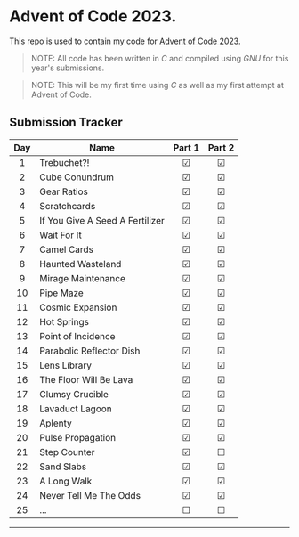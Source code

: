 # Advent of Code 2023.

This repo is used to contain my code for [Advent of Code 2023](https://adventofcode.com/2023).

> NOTE: All code has been written in *C* and compiled using *GNU* for this year's submissions.

> NOTE: This will be my first time using *C* as well as my first attempt at Advent of Code.

## Submission Tracker

| Day | Name | Part 1 | Part 2 |
| :---: | ---- | :------: | :------: |
| 1 | Trebuchet?! | &#9745; | &#9745; |
| 2 | Cube Conundrum | &#9745; | &#9745; |
| 3 | Gear Ratios | &#9745; | &#9745; |
| 4 | Scratchcards | &#9745; | &#9745; |
| 5 | If You Give A Seed A Fertilizer | &#9745; | &#9745; |
| 6 | Wait For It | &#9745; | &#9745; |
| 7 | Camel Cards | &#9745; | &#9745; |
| 8 | Haunted Wasteland | &#9745; | &#9745; |
| 9 | Mirage Maintenance | &#9745; | &#9745; |
| 10 | Pipe Maze | &#9745; | &#9745; |
| 11 | Cosmic Expansion | &#9745; | &#9745; |
| 12 | Hot Springs | &#9745; | &#9745; |
| 13 | Point of Incidence | &#9745; | &#9745; |
| 14 | Parabolic Reflector Dish | &#9745; | &#9745; |
| 15 | Lens Library | &#9745; | &#9745; |
| 16 | The Floor Will Be Lava | &#9745; | &#9745; |
| 17 | Clumsy Crucible | &#9745; | &#9745; |
| 18 | Lavaduct Lagoon | &#9745; | &#9745; |
| 19 | Aplenty | &#9745; | &#9745; |
| 20 | Pulse Propagation | &#9745; | &#9745; |
| 21 | Step Counter | &#9745; | &#9744; |
| 22 | Sand Slabs | &#9745; | &#9745; |
| 23 | A Long Walk | &#9745; | &#9745; |
| 24 | Never Tell Me The Odds | &#9745; | &#9745; |
| 25 | ... | &#9744; | &#9744; |
---